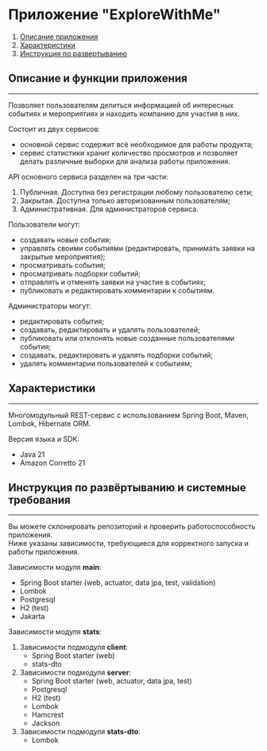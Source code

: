 
# Приложение "ExploreWithMe"

1. [Описание приложения](#descr)
2. [Характеристики](#spec)
3. [Инструкция по развертыванию](#guide)


## Описание и функции приложения
<a name="descr"></a> 
***
Позволяет пользователям делиться информацией об интересных событиях и мероприятиях и находить 
компанию для участия в них. 

Состоит из двух сервисов:
- основной сервис содержит всё необходимое для работы продукта;
- сервис статистики хранит количество просмотров и позволяет делать различные выборки для анализа работы приложения.

API основного сервиса разделен на три части:
1. Публичная. Доступна без регистрации любому пользователю сети;
2. Закрытая. Доступна только авторизованным пользователям;
3. Административная. Для администраторов сервиса.

Пользователи могут:
- создавать новые события;
- управлять своими событиями (редактировать, принимать заявки на закрытые мероприятия);
- просматривать события;
- просматривать подборки событий;
- отправлять и отменять заявки на участие в событиях;
- публиковать и редактировать комментарии к событиям.
 
Администраторы могут:
- редактировать события;
- создавать, редактировать и удалять пользователей;
- публиковать или отклонять новые созданные пользователями события;
- создавать, редактировать и удалять подборки событий;
- удалять комментарии пользователей к событиям;
  

## Характеристики  
<a name="spec"></a> 
***

Многомодульный  REST-сервис 
 с использованием Spring Boot, Maven, Lombok, Hibernate ORM.

Версия языка и SDK:  
* Java 21  
* Amazon Corretto 21

  
## Инструкция по развёртыванию и системные требования
<a name="guide"></a> 
***
Вы можете склонировать репозиторий и проверить работоспособность приложения.  
Ниже указаны зависимости, требующиеся для корректного запуска и работы приложения.  

  
Зависимости модуля **main**:
* Spring Boot starter (web, actuator, data jpa, test, validation)
* Lombok
* Postgresql
* H2 (test)
* Jakarta

Зависимости модуля **stats**:
1. Зависимости подмодуля **client**:
   * Spring Boot starter (web)
   * stats-dto
2. Зависимости подмодуля **server**:
   * Spring Boot starter (web, actuator, data jpa, test)
   * Postgresql
   * H2 (test)
   * Lombok
   * Hamcrest
   * Jackson
3. Зависимости подмодуля **stats-dto**:
   * Lombok

